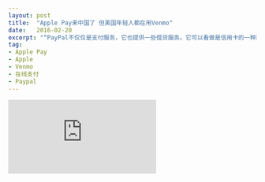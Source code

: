 ```yaml
---
layout: post
title:  "Apple Pay来中国了 但美国年轻人都在用Venmo"
date:   2016-02-20
excerpt: "“PayPal不仅仅是支付服务，它也提供一些借贷服务。它可以看做是信用卡的一种延伸。”而Venmo却更像一种社交网络，它提供一种“聚餐之后的乐趣”。"
tag:
- Apple Pay
- Apple
- Venmo
- 在线支付
- Paypal
---
```


<iframe src="https://zhuanlan.zhihu.com/p/20589843?refer=theglobus" frameborder="0" allowfullscreen onload="this.width=screen.width*0.3;this.height=screen.height;"></iframe>